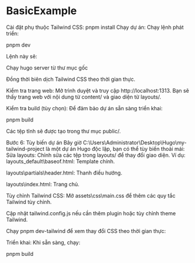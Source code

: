 # BasicExample

Cài đặt phụ thuộc Tailwind CSS:
pnpm install
Chạy dự án:
Chạy lệnh phát triển:

pnpm dev

Lệnh này sẽ:

Chạy hugo server từ thư mục gốc 

Đồng thời biên dịch Tailwind CSS theo thời gian thực.

Kiểm tra trang web:
Mở trình duyệt và truy cập http://localhost:1313. Bạn sẽ thấy trang web với nội dung từ content/ và giao diện từ layouts/.

Kiểm tra build (tùy chọn):
Để đảm bảo dự án sẵn sàng triển khai:

pnpm build

Các tệp tĩnh sẽ được tạo trong thư mục public/.

Bước 6: Tùy biến dự án
Bây giờ C:\Users\Administrator\Desktop\Hugo\my-tailwind-project là một dự án Hugo độc lập, bạn có thể tùy biến thoải mái:
Sửa layouts:
Chỉnh sửa các tệp trong layouts/ để thay đổi giao diện. Ví dụ:
layouts\_default\baseof.html: Template chính.

layouts\partials\header.html: Thanh điều hướng.

layouts\index.html: Trang chủ.

Tùy chỉnh Tailwind CSS:
Mở assets\css\main.css để thêm các quy tắc Tailwind tùy chỉnh.

Cập nhật tailwind.config.js nếu cần thêm plugin hoặc tùy chỉnh theme Tailwind.

Chạy pnpm dev-tailwind để xem thay đổi CSS theo thời gian thực:

Triển khai:
Khi sẵn sàng, chạy:

pnpm build